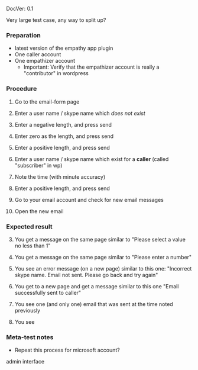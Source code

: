 DocVer: 0.1



Very large test case, any way to split up?





### Preparation

* latest version of the empathy app plugin
* One caller account
* One empathizer account
  * Important: Verify that the empathizer account is really a "contributor" in wordpress


### Procedure

1. Go to the email-form page

2. Enter a user name / skype name which *does not exist*
3. Enter a negative length, and press send
4. Enter zero as the length, and press send
5. Enter a positive length, and press send

6. Enter a user name / skype name which exist for a **caller** (called "subscriber" in wp)
7. Note the time (with minute accuracy)
8. Enter a positive length, and press send

9. Go to your email account and check for new email messages
10. Open the new email

### Expected result

3. You get a message on the same page similar to "Please select a value no less than 1"
4. You get a message on the same page similar to "Please enter a number"
5. You see an error message (on a new page) similar to this one: "Incorrect skype name.</b> Email not sent. Please go back and try again"

8. You get to a new page and get a message similar to this one "Email successfully sent to caller"

9. You see one (and only one) email that was sent at the time noted previously
10. You see 


### Meta-test notes

* Repeat this process for microsoft account?










admin interface



